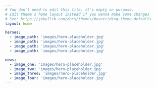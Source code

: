 ```yaml
---
# You don't need to edit this file, it's empty on purpose.
# Edit theme's home layout instead if you wanna make some changes
# See: https://jekyllrb.com/docs/themes/#overriding-theme-defaults
layout: home

heroes: 
  - image_path: 'images/hero-placeholder.jpg'
  - image_path: 'images/hero-placeholder.jpg'
  - image_path: 'images/hero-placeholder.jpg'
  - image_path: 'images/hero-placeholder.jpg'

news: 
  - image_one: 'images/hero-placeholder.jpg'
  - image_two: 'images/hero-placeholder.jpg'
  - image_three: 'images/hero-placeholder.jpg'
  - image_four: 'images/hero-placeholder.jpg'
---
```


